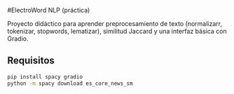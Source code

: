 #ElectroWord NLP (práctica)

Proyecto didáctico para aprender preprocesamiento de texto (normalizarr, tokenizar, stopwords, lematizar),
similitud Jaccard y una interfaz básica con Gradio.

## Requisitos
```bash
pip install spacy gradio
python -m spacy download es_core_news_sm